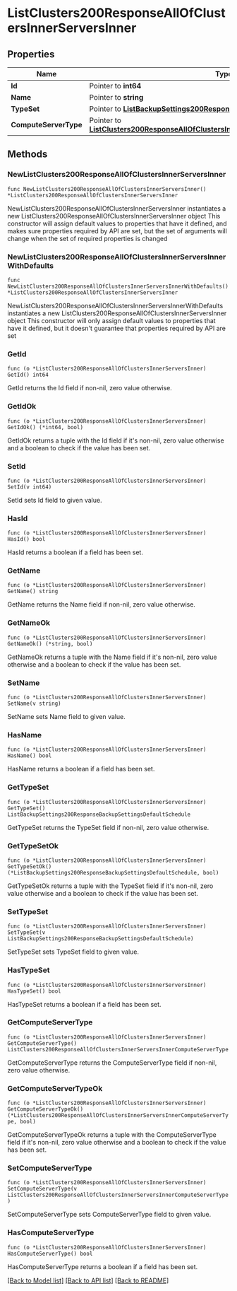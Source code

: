 # ListClusters200ResponseAllOfClustersInnerServersInner

## Properties

Name | Type | Description | Notes
------------ | ------------- | ------------- | -------------
**Id** | Pointer to **int64** |  | [optional] 
**Name** | Pointer to **string** |  | [optional] 
**TypeSet** | Pointer to [**ListBackupSettings200ResponseBackupSettingsDefaultSchedule**](ListBackupSettings200ResponseBackupSettingsDefaultSchedule.md) |  | [optional] 
**ComputeServerType** | Pointer to [**ListClusters200ResponseAllOfClustersInnerServersInnerComputeServerType**](ListClusters200ResponseAllOfClustersInnerServersInnerComputeServerType.md) |  | [optional] 

## Methods

### NewListClusters200ResponseAllOfClustersInnerServersInner

`func NewListClusters200ResponseAllOfClustersInnerServersInner() *ListClusters200ResponseAllOfClustersInnerServersInner`

NewListClusters200ResponseAllOfClustersInnerServersInner instantiates a new ListClusters200ResponseAllOfClustersInnerServersInner object
This constructor will assign default values to properties that have it defined,
and makes sure properties required by API are set, but the set of arguments
will change when the set of required properties is changed

### NewListClusters200ResponseAllOfClustersInnerServersInnerWithDefaults

`func NewListClusters200ResponseAllOfClustersInnerServersInnerWithDefaults() *ListClusters200ResponseAllOfClustersInnerServersInner`

NewListClusters200ResponseAllOfClustersInnerServersInnerWithDefaults instantiates a new ListClusters200ResponseAllOfClustersInnerServersInner object
This constructor will only assign default values to properties that have it defined,
but it doesn't guarantee that properties required by API are set

### GetId

`func (o *ListClusters200ResponseAllOfClustersInnerServersInner) GetId() int64`

GetId returns the Id field if non-nil, zero value otherwise.

### GetIdOk

`func (o *ListClusters200ResponseAllOfClustersInnerServersInner) GetIdOk() (*int64, bool)`

GetIdOk returns a tuple with the Id field if it's non-nil, zero value otherwise
and a boolean to check if the value has been set.

### SetId

`func (o *ListClusters200ResponseAllOfClustersInnerServersInner) SetId(v int64)`

SetId sets Id field to given value.

### HasId

`func (o *ListClusters200ResponseAllOfClustersInnerServersInner) HasId() bool`

HasId returns a boolean if a field has been set.

### GetName

`func (o *ListClusters200ResponseAllOfClustersInnerServersInner) GetName() string`

GetName returns the Name field if non-nil, zero value otherwise.

### GetNameOk

`func (o *ListClusters200ResponseAllOfClustersInnerServersInner) GetNameOk() (*string, bool)`

GetNameOk returns a tuple with the Name field if it's non-nil, zero value otherwise
and a boolean to check if the value has been set.

### SetName

`func (o *ListClusters200ResponseAllOfClustersInnerServersInner) SetName(v string)`

SetName sets Name field to given value.

### HasName

`func (o *ListClusters200ResponseAllOfClustersInnerServersInner) HasName() bool`

HasName returns a boolean if a field has been set.

### GetTypeSet

`func (o *ListClusters200ResponseAllOfClustersInnerServersInner) GetTypeSet() ListBackupSettings200ResponseBackupSettingsDefaultSchedule`

GetTypeSet returns the TypeSet field if non-nil, zero value otherwise.

### GetTypeSetOk

`func (o *ListClusters200ResponseAllOfClustersInnerServersInner) GetTypeSetOk() (*ListBackupSettings200ResponseBackupSettingsDefaultSchedule, bool)`

GetTypeSetOk returns a tuple with the TypeSet field if it's non-nil, zero value otherwise
and a boolean to check if the value has been set.

### SetTypeSet

`func (o *ListClusters200ResponseAllOfClustersInnerServersInner) SetTypeSet(v ListBackupSettings200ResponseBackupSettingsDefaultSchedule)`

SetTypeSet sets TypeSet field to given value.

### HasTypeSet

`func (o *ListClusters200ResponseAllOfClustersInnerServersInner) HasTypeSet() bool`

HasTypeSet returns a boolean if a field has been set.

### GetComputeServerType

`func (o *ListClusters200ResponseAllOfClustersInnerServersInner) GetComputeServerType() ListClusters200ResponseAllOfClustersInnerServersInnerComputeServerType`

GetComputeServerType returns the ComputeServerType field if non-nil, zero value otherwise.

### GetComputeServerTypeOk

`func (o *ListClusters200ResponseAllOfClustersInnerServersInner) GetComputeServerTypeOk() (*ListClusters200ResponseAllOfClustersInnerServersInnerComputeServerType, bool)`

GetComputeServerTypeOk returns a tuple with the ComputeServerType field if it's non-nil, zero value otherwise
and a boolean to check if the value has been set.

### SetComputeServerType

`func (o *ListClusters200ResponseAllOfClustersInnerServersInner) SetComputeServerType(v ListClusters200ResponseAllOfClustersInnerServersInnerComputeServerType)`

SetComputeServerType sets ComputeServerType field to given value.

### HasComputeServerType

`func (o *ListClusters200ResponseAllOfClustersInnerServersInner) HasComputeServerType() bool`

HasComputeServerType returns a boolean if a field has been set.


[[Back to Model list]](../README.md#documentation-for-models) [[Back to API list]](../README.md#documentation-for-api-endpoints) [[Back to README]](../README.md)


